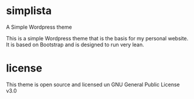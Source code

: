 # simplista
A Simple Wordpress theme

This is a simple Wordpress theme that is the basis for my personal website. It is based on Bootstrap and is designed to run very lean.

# license
This theme is open source and licensed un GNU General Public License v3.0